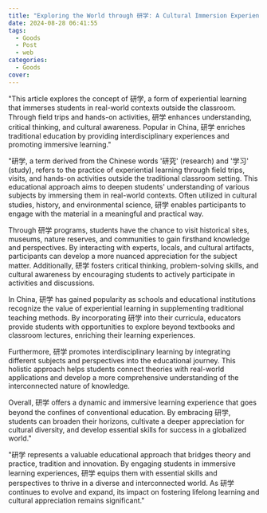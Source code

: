 ```yaml
---
title: "Exploring the World through 研学: A Cultural Immersion Experience"
date: 2024-08-28 06:41:55
tags:
  - Goods
  - Post
  - web
categories:
  - Goods
cover: 
---
```


"This article explores the concept of 研学, a form of experiential learning that immerses students in real-world contexts outside the classroom. Through field trips and hands-on activities, 研学 enhances understanding, critical thinking, and cultural awareness. Popular in China, 研学 enriches traditional education by providing interdisciplinary experiences and promoting immersive learning."

"研学, a term derived from the Chinese words '研究' (research) and '学习' (study), refers to the practice of experiential learning through field trips, visits, and hands-on activities outside the traditional classroom setting. This educational approach aims to deepen students' understanding of various subjects by immersing them in real-world contexts. Often utilized in cultural studies, history, and environmental science, 研学 enables participants to engage with the material in a meaningful and practical way.

Through 研学 programs, students have the chance to visit historical sites, museums, nature reserves, and communities to gain firsthand knowledge and perspectives. By interacting with experts, locals, and cultural artifacts, participants can develop a more nuanced appreciation for the subject matter. Additionally, 研学 fosters critical thinking, problem-solving skills, and cultural awareness by encouraging students to actively participate in activities and discussions.

In China, 研学 has gained popularity as schools and educational institutions recognize the value of experiential learning in supplementing traditional teaching methods. By incorporating 研学 into their curricula, educators provide students with opportunities to explore beyond textbooks and classroom lectures, enriching their learning experiences.

Furthermore, 研学 promotes interdisciplinary learning by integrating different subjects and perspectives into the educational journey. This holistic approach helps students connect theories with real-world applications and develop a more comprehensive understanding of the interconnected nature of knowledge.

Overall, 研学 offers a dynamic and immersive learning experience that goes beyond the confines of conventional education. By embracing 研学, students can broaden their horizons, cultivate a deeper appreciation for cultural diversity, and develop essential skills for success in a globalized world."

"研学 represents a valuable educational approach that bridges theory and practice, tradition and innovation. By engaging students in immersive learning experiences, 研学 equips them with essential skills and perspectives to thrive in a diverse and interconnected world. As 研学 continues to evolve and expand, its impact on fostering lifelong learning and cultural appreciation remains significant."
